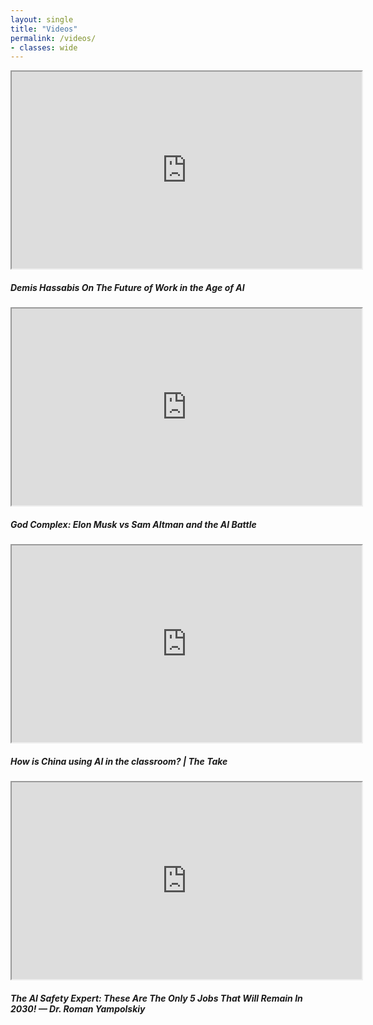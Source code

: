 ```yaml
---
layout: single
title: "Videos"
permalink: /videos/
- classes: wide
---
```


<div class="vd-grid">

  <!-- 1 -->
  <article class="vd-card">
    <div class="vd-embed">
      <iframe
        width="560" height="315"
        src="https://www.youtube.com/embed/CRraHg4Ks_g"
        title="Demis Hassabis On The Future of Work in the Age of AI"
        loading="lazy"
        allow="accelerometer; autoplay; clipboard-write; encrypted-media; gyroscope; picture-in-picture; web-share"
        allowfullscreen></iframe>
    </div>
    <h5 class="vd-title">Demis Hassabis On The Future of Work in the Age of AI</h5>
  </article>

  <!-- 2 -->
  <article class="vd-card">
    <div class="vd-embed">
      <iframe
        width="560" height="315"
        src="https://www.youtube.com/embed/XaG2QNfiPnk"
        title="God Complex: Elon Musk vs Sam Altman and the AI Battle"
        loading="lazy"
        allow="accelerometer; autoplay; clipboard-write; encrypted-media; gyroscope; picture-in-picture; web-share"
        allowfullscreen></iframe>
    </div>
    <h5 class="vd-title">God Complex: Elon Musk vs Sam Altman and the AI Battle</h5>
  </article>

  <!-- 3 -->
  <article class="vd-card">
    <div class="vd-embed">
      <iframe
        width="560" height="315"
        src="https://www.youtube.com/embed/dwyvBjBIDHQ"
        title="How is China using AI in the classroom? | The Take"
        loading="lazy"
        allow="accelerometer; autoplay; clipboard-write; encrypted-media; gyroscope; picture-in-picture; web-share"
        allowfullscreen></iframe>
    </div>
    <h5 class="vd-title">How is China using AI in the classroom? | The Take</h5>
  </article>

  <!-- 4 -->
  <article class="vd-card">
    <div class="vd-embed">
      <iframe
        width="560" height="315"
        src="https://www.youtube.com/embed/UclrVWafRAI"
        title="The AI Safety Expert: These Are The Only 5 Jobs That Will Remain In 2030! — Dr. Roman Yampolskiy"
        loading="lazy"
        allow="accelerometer; autoplay; clipboard-write; encrypted-media; gyroscope; picture-in-picture; web-share"
        allowfullscreen></iframe>
    </div>
    <h5 class="vd-title">The AI Safety Expert: These Are The Only 5 Jobs That Will Remain In 2030! — Dr. Roman Yampolskiy</h5>
  </article>

</div>

